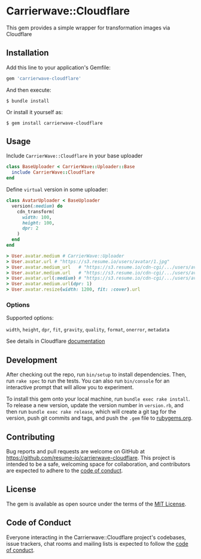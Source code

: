 # Carrierwave::Cloudflare

This gem provides a simple wrapper for transformation images via Cloudflare

## Installation

Add this line to your application's Gemfile:

```ruby
gem 'carrierwave-cloudflare'
```

And then execute:

    $ bundle install

Or install it yourself as:

    $ gem install carrierwave-cloudflare

## Usage

Include `CarrierWave::Cloudflare` in your base uploader

```ruby
class BaseUploader < CarrierWave::Uploader::Base
  include CarrierWave::Cloudflare
end
```


Define `virtual` version in some uploader:
```ruby
class AvatarUploader < BaseUploader
  version(:medium) do
    cdn_transform(
      width: 100,
      height: 100,
      dpr: 2
    )
  end
end

> User.avatar.medium # CarrierWave::Uploader
> User.avatar.url # "https://s3.resume.io/users/avatar/1.jpg"
> User.avatar.medium_url   # "https://s3.resume.io/cdn-cgi/.../users/avatar/1.jpg"
> User.avatar.medium.url   # "https://s3.resume.io/cdn-cgi/.../users/avatar/1.jpg"
> User.avatar.url(:medium) # "https://s3.resume.io/cdn-cgi/.../users/avatar/1.jpg"
> User.avatar.medium.url(dpr: 1)
> User.avatar.resize(width: 1200, fit: :cover).url
```

### Options

Supported options:

`width`, `height`, `dpr`, `fit`, `gravity`, `quality`, `format`, `onerror`, `metadata`

See details in Cloudflare [documentation](https://developers.cloudflare.com/images/about)


## Development

After checking out the repo, run `bin/setup` to install dependencies. Then, run `rake spec` to run the tests. You can also run `bin/console` for an interactive prompt that will allow you to experiment.

To install this gem onto your local machine, run `bundle exec rake install`. To release a new version, update the version number in `version.rb`, and then run `bundle exec rake release`, which will create a git tag for the version, push git commits and tags, and push the `.gem` file to [rubygems.org](https://rubygems.org).

## Contributing

Bug reports and pull requests are welcome on GitHub at https://github.com/resume-io/carrierwave-cloudflare. This project is intended to be a safe, welcoming space for collaboration, and contributors are expected to adhere to the [code of conduct](https://github.com/resume-io/carrierwave-cloudflare/blob/master/CODE_OF_CONDUCT.md).


## License

The gem is available as open source under the terms of the [MIT License](https://opensource.org/licenses/MIT).

## Code of Conduct

Everyone interacting in the Carrierwave::Cloudflare project's codebases, issue trackers, chat rooms and mailing lists is expected to follow the [code of conduct](https://github.com/resume-io/carrierwave-cloudflare/blob/master/CODE_OF_CONDUCT.md).
